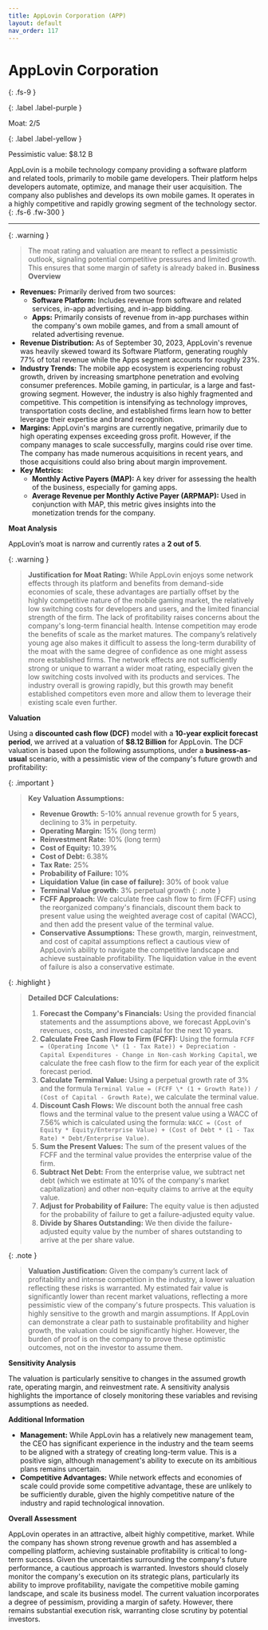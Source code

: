 ```yaml
---
title: AppLovin Corporation (APP)
layout: default
nav_order: 117
---
```


# AppLovin Corporation
{: .fs-9 }

{: .label .label-purple }

Moat: 2/5

{: .label .label-yellow }

Pessimistic value: $8.12 B

AppLovin is a mobile technology company providing a software platform and related tools, primarily to mobile game developers. Their platform helps developers automate, optimize, and manage their user acquisition. The company also publishes and develops its own mobile games.  It operates in a highly competitive and rapidly growing segment of the technology sector.
{: .fs-6 .fw-300 }

---

{: .warning } 
>The moat rating and valuation are meant to reflect a pessimistic outlook, signaling potential competitive pressures and limited growth. This ensures that some margin of safety is already baked in.
**Business Overview**

* **Revenues:** Primarily derived from two sources:
    * **Software Platform:** Includes revenue from software and related services, in-app advertising, and in-app bidding. 
    * **Apps:** Primarily consists of revenue from in-app purchases within the company's own mobile games, and from a small amount of related advertising revenue.
* **Revenue Distribution:** As of September 30, 2023, AppLovin's revenue was heavily skewed toward its Software Platform, generating roughly 77% of total revenue while the Apps segment accounts for roughly 23%.
* **Industry Trends:** The mobile app ecosystem is experiencing robust growth, driven by increasing smartphone penetration and evolving consumer preferences. Mobile gaming, in particular, is a large and fast-growing segment. However, the industry is also highly fragmented and competitive. This competition is intensifying as technology improves, transportation costs decline, and established firms learn how to better leverage their expertise and brand recognition.
* **Margins:** AppLovin's margins are currently negative, primarily due to high operating expenses exceeding gross profit. However, if the company manages to scale successfully, margins could rise over time. The company has made numerous acquisitions in recent years, and those acquisitions could also bring about margin improvement.
* **Key Metrics:** 
    * **Monthly Active Payers (MAP):** A key driver for assessing the health of the business, especially for gaming apps.
    * **Average Revenue per Monthly Active Payer (ARPMAP):** Used in conjunction with MAP, this metric gives insights into the monetization trends for the company.


**Moat Analysis**

AppLovin’s moat is narrow and currently rates a **2 out of 5**.

{: .warning }
> **Justification for Moat Rating:** While AppLovin enjoys some network effects through its platform and benefits from demand-side economies of scale, these advantages are partially offset by the highly competitive nature of the mobile gaming market, the relatively low switching costs for developers and users, and the limited financial strength of the firm. The lack of profitability raises concerns about the company's long-term financial health.  Intense competition may erode the benefits of scale as the market matures. The company’s relatively young age also makes it difficult to assess the long-term durability of the moat with the same degree of confidence as one might assess more established firms. The network effects are not sufficiently strong or unique to warrant a wider moat rating, especially given the low switching costs involved with its products and services. The industry overall is growing rapidly, but this growth may benefit established competitors even more and allow them to leverage their existing scale even further.


**Valuation**

Using a **discounted cash flow (DCF)** model with a **10-year explicit forecast period**, we arrived at a valuation of **$8.12 Billion** for AppLovin. The DCF valuation is based upon the following assumptions, under a **business-as-usual** scenario, with a pessimistic view of the company's future growth and profitability:

{: .important }
> **Key Valuation Assumptions:**
> * **Revenue Growth:** 5-10% annual revenue growth for 5 years, declining to 3% in perpetuity.
> * **Operating Margin:** 15% (long term)
> * **Reinvestment Rate:** 10% (long term)
> * **Cost of Equity:** 10.39%
> * **Cost of Debt:** 6.38%
> * **Tax Rate:** 25%
> * **Probability of Failure:** 10%
> * **Liquidation Value (in case of failure):** 30% of book value
> * **Terminal Value growth:** 3% perpetual growth
{: .note }
> * **FCFF Approach:** We calculate free cash flow to firm (FCFF) using the reorganized company's financials, discount them back to present value using the weighted average cost of capital (WACC), and then add the present value of the terminal value.
> * **Conservative Assumptions:** These growth, margin, reinvestment, and cost of capital assumptions reflect a cautious view of AppLovin’s ability to navigate the competitive landscape and achieve sustainable profitability.  The liquidation value in the event of failure is also a conservative estimate.


{: .highlight }
> **Detailed DCF Calculations:**
>
> 1. **Forecast the Company's Financials:** Using the provided financial statements and the assumptions above, we forecast AppLovin's revenues, costs, and invested capital for the next 10 years.
> 2. **Calculate Free Cash Flow to Firm (FCFF):** Using the formula `FCFF = (Operating Income \* (1 - Tax Rate)) + Depreciation - Capital Expenditures - Change in Non-cash Working Capital`, we calculate the free cash flow to the firm for each year of the explicit forecast period.
> 3. **Calculate Terminal Value:** Using a perpetual growth rate of 3%  and the formula `Terminal Value = (FCFF \* (1 + Growth Rate)) / (Cost of Capital - Growth Rate)`, we calculate the terminal value.
> 4. **Discount Cash Flows:** We discount both the annual free cash flows and the terminal value to the present value using a WACC of 7.56% which is calculated using the formula: `WACC = (Cost of Equity * Equity/Enterprise Value) + (Cost of Debt * (1 - Tax Rate) * Debt/Enterprise Value)`.
> 5. **Sum the Present Values:** The sum of the present values of the FCFF and the terminal value provides the enterprise value of the firm.
> 6. **Subtract Net Debt:**  From the enterprise value, we subtract net debt (which we estimate at 10% of the company's market capitalization) and other non-equity claims to arrive at the equity value.
> 7. **Adjust for Probability of Failure:** The equity value is then adjusted for the probability of failure to get a failure-adjusted equity value. 
> 8. **Divide by Shares Outstanding:** We then divide the failure-adjusted equity value by the number of shares outstanding to arrive at the per share value.


{: .note }
> **Valuation Justification:**  Given the company’s current lack of profitability and intense competition in the industry, a lower valuation reflecting these risks is warranted. My estimated fair value is significantly lower than recent market valuations, reflecting a more pessimistic view of the company's future prospects.  This valuation is highly sensitive to the growth and margin assumptions. If AppLovin can demonstrate a clear path to sustainable profitability and higher growth, the valuation could be significantly higher. However, the burden of proof is on the company to prove these optimistic outcomes, not on the investor to assume them.

**Sensitivity Analysis**

The valuation is particularly sensitive to changes in the assumed growth rate, operating margin, and reinvestment rate.  A sensitivity analysis highlights the importance of closely monitoring these variables and revising assumptions as needed.


**Additional Information**

* **Management:**  While AppLovin has a relatively new management team, the CEO has significant experience in the industry and the team seems to be aligned with a strategy of creating long-term value. This is a positive sign, although management's ability to execute on its ambitious plans remains uncertain.
* **Competitive Advantages:** While network effects and economies of scale could provide some competitive advantage, these are unlikely to be sufficiently durable, given the highly competitive nature of the industry and rapid technological innovation.


**Overall Assessment**

AppLovin operates in an attractive, albeit highly competitive, market.  While the company has shown strong revenue growth and has assembled a compelling platform, achieving sustainable profitability is critical to long-term success. Given the uncertainties surrounding the company's future performance, a cautious approach is warranted. Investors should closely monitor the company's execution on its strategic plans, particularly its ability to improve profitability, navigate the competitive mobile gaming landscape, and scale its business model. The current valuation incorporates a degree of pessimism, providing a margin of safety. However, there remains substantial execution risk, warranting close scrutiny by potential investors.
